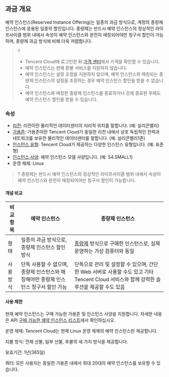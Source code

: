## 과금 개요

예약 인스턴스(Reserved Instance Offering)는 일종의 과금 방식으로, 계정의 종량제 인스턴스에 응용된 일종의 할인입니다. 종량제는 반드시 예약 인스턴스의 정상적인 라이프사이클 범위 내에서 속성이 예약 인스턴스와 완전히 매칭되어야만 청구서 할인이 가능하며, 종량제 과금 방식에 비해 더욱 저렴합니다.
>? 
> - Tencent Cloud에 로그인한 뒤 [가격 센터](https://intl.cloud.tencent.com/pricing/cvm)에서 가격을 확인할 수 있습니다.
> - 예약 인스턴스는 현재 환불 서비스를 지원하지 않습니다.
> - 예약 인스턴스는 설정 조정을 지원하지 않으며, 예약 인스턴스와 매칭되는 종량제 인스턴스의 설정을 조정하는 경우 예약 인스턴스 할인을 받을 수 없습니다.
> - 예약 인스턴스와 매칭한 종량제 인스턴스를 종료하거나 강제 종료한 후에도 예약 인스턴스 할인을 받을 수 있습니다.

### 속성

- [리전](https://intl.cloud.tencent.com/document/product/213/6091): 리전이란 물리적인 데이터센터의 지리적 위치를 말합니다. (예: 실리콘밸리)
- [가용존](https://intl.cloud.tencent.com/document/product/213/6091): 가용존이란 Tencent Cloud가 동일한 리전 내에서 상호 독립적인 전력과 네트워크를 보유한 물리적인 데이터센터를 말합니다. (예: 실리콘밸리1존)
- [인스턴스 유형](https://intl.cloud.tencent.com/document/product/213/11518): Tencent Cloud가 제공하는 다양한 인스턴스 유형입니다. (예: 표준형)
- [인스턴스 사양](https://intl.cloud.tencent.com/document/product/213/11518): 예약 인스턴스 모델 사양입니다. (예: S4.SMALL1) 
- 운영 체제: Linux

>? 종량제는 반드시 예약 인스턴스의 정상적인 라이프사이클 범위 내에서 속성이 예약 인스턴스와 완전히 매칭되어야만 청구서 할인이 가능합니다.

#### 개념 비교

| 비교 항목   | 예약 인스턴스      | 종량제 인스턴스         |
| -------- | ---------- | ---------- |
| 형태     | 일종의 과금 방식으로, 종량제 인스턴스 할인 방식       | [종량제](https://intl.cloud.tencent.com/document/product/213/2179) 방식으로 구매한 인스턴스로, 실제 운영하는 가상 컴퓨터와 동일 |
| 사용 방식 | 단독 사용할 수 없으며, 종량제 인스턴스와 매칭해야만 종량제 인스턴스 청구서 할인 가능 | 단독으로 관리 및 설정할 수 있으며, 간단한 Web 서버로 사용할 수도 있고 기타 Tencent Cloud 서비스와 함께 강력한 솔루션을 제공할 수도 있음 |

#### 사용 제한

현재 예약 인스턴스는 구매 가능한 가용존 및 인스턴스 사양을 지원합니다. 자세한 내용은 API [구매 가능한 예약 인스턴스 리스트](https://intl.cloud.tencent.com/document/product/213/30575)에서 확인하십시오.

운영 체제: Tencent Cloud는 현재 Linux 운영 체제의 예약 인스턴스만 제공합니다.

지불 방식: 전체 선불, 일부 선불, 후불의 세 가지 방식을 제공합니다.

유효기간: 1년(365일)

쿼터: 모든 사용자는 동일한 가용존 내에서 최대 20대의 예약 인스턴스를 보유할 수 있습니다.
